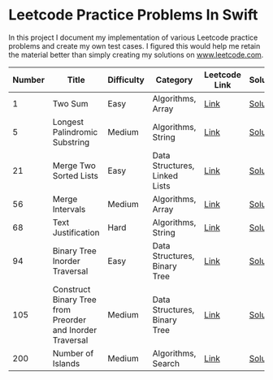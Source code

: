 # Leetcode Practice Problems In Swift

In this project I document my implementation of various Leetcode practice problems and create my own test cases.  I figured this would help me retain the material better than simply creating my solutions on www.leetcode.com.

| Number | Title | Difficulty | Category | Leetcode Link | Solution | Test |
| ----------- | ----------- | ----------- | ----------- | ----------- | ----------- | ----------- |
| 1 | Two Sum | Easy | Algorithms, Array | [Link](https://leetcode.com/problems/two-sum/) | [Solution](https://github.com/tripphillips/LeetcodeProblemsInSwift/blob/master/Algorithm%20Problems/LC1.swift) | [Test](https://github.com/tripphillips/LeetcodeProblemsInSwift/blob/master/Algorithm%20Problems/Algorithm%20Problem%20Tests/LC1Tests.swift) |
| 5 | Longest Palindromic Substring | Medium | Algorithms, String | [Link](https://leetcode.com/problems/longest-palindromic-substring/) | [Solution](https://github.com/tripphillips/LeetcodeProblemsInSwift/blob/master/Algorithm%20Problems/LC5.swift) | [Test](https://github.com/tripphillips/LeetcodeProblemsInSwift/blob/master/Algorithm%20Problems/Algorithms%20Tests/LC5Tests.swift) |
| 21 | Merge Two Sorted Lists | Easy | Data Structures, Linked Lists | [Link](https://leetcode.com/problems/merged-two-sorted-lists/) | [Solution](https://github.com/tripphillips/LeetcodeProblemsInSwift/blob/master/Data%20Structure%20Problems/LC21.swift) | [Test](https://github.com/tripphillips/LeetcodeProblemsInSwift/blob/master/Data%20Structure%20Problems/Data%20Structure%20Problem%20Tests/LC21Tests.swift) |
| 56 | Merge Intervals | Medium | Algorithms, Array | [Link](https://leetcode.com/problems/merge-intervals/) | [Solution](https://github.com/tripphillips/LeetcodeProblemsInSwift/blob/master/Algorithm%20Problems/LC56.swift) | [Test](https://github.com/tripphillips/LeetcodeProblemsInSwift/blob/master/Algorithm%20Problems/Algorithm%20Problem%20Tests/LC56Tests.swift) |
| 68 | Text Justification | Hard | Algorithms, String | [Link](https://leetcode.com/problems/text-justification/) | [Solution](https://github.com/tripphillips/LeetcodeProblemsInSwift/blob/master/Algorithm%20Problems/LC68.swift) | [Test](https://github.com/tripphillips/LeetcodeProblemsInSwift/blob/master/Algorithm%20Problems/Algorithm%20Problem%20Tests/LC68Tests.swift) |
| 94 | Binary Tree Inorder Traversal | Easy | Data Structures, Binary Tree | [Link](https://leetcode.com/problems/binary-tree-inorder-traversal/) | [Solution](https://github.com/tripphillips/LeetcodeProblemsInSwift/blob/master/Data%20Structure%20Problems/LC94.swift) | [Test](https://github.com/tripphillips/LeetcodeProblemsInSwift/blob/master/Data%20Structure%20Problems/Data%20Structure%20Problem%20Tests/LC94Tests.swift) |
| 105 | Construct Binary Tree from Preorder and Inorder Traversal | Medium | Data Structures, Binary Tree | [Link](https://leetcode.com/problems/construct-binary-tree-from-preorder-and-inorder-traversal/) | [Solution](https://github.com/tripphillips/LeetcodeProblemsInSwift/blob/master/Data%20Structure%20Problems/LC105.swift) | [Test](https://github.com/tripphillips/LeetcodeProblemsInSwift/blob/master/Data%20Structure%20Problems/Data%20Structures%20Tests/LC105Tests.swift) | 
| 200 | Number of Islands | Medium | Algorithms, Search | [Link](https://leetcode.com/problems/number-of-islands/) | [Solution](https://github.com/tripphillips/LeetcodeProblemsInSwift/blob/master/Algorithm%20Problems/LC200.swift) | [Test](https://github.com/tripphillips/LeetcodeProblemsInSwift/blob/master/Algorithm%20Problems/Algorithms%20Tests/LC200Tests.swift) | 
